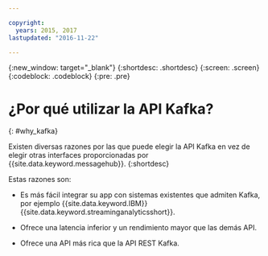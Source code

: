 ```yaml
---

copyright:
  years: 2015, 2017
lastupdated: "2016-11-22"

---
```


{:new_window: target="_blank"}
{:shortdesc: .shortdesc}
{:screen: .screen}
{:codeblock: .codeblock}
{:pre: .pre}

# ¿Por qué utilizar la API Kafka?
{: #why_kafka}

Existen diversas razones por las que puede elegir la API Kafka en vez de elegir otras interfaces proporcionadas
por
{{site.data.keyword.messagehub}}. {:shortdesc}

Estas razones son:

* Es más fácil integrar su app con sistemas existentes que admiten Kafka, por ejemplo {{site.data.keyword.IBM}} {{site.data.keyword.streaminganalyticsshort}}.
* Ofrece una latencia inferior y un rendimiento mayor que las demás API.

* Ofrece una API más rica que la API REST Kafka.
